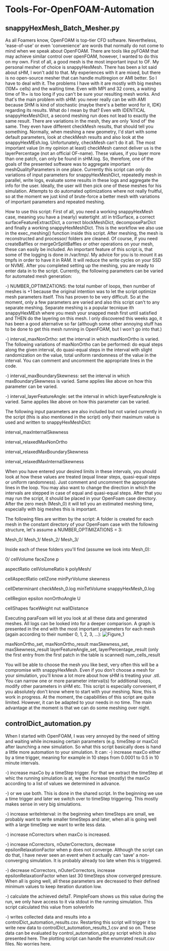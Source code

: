 # Tools-For-OpenFOAM-Automation
## snappyHexMesh_Batch_Mesher.py

As all Foamers know, OpenFOAM is top-tier CFD software. Nevertheless, 'ease-of-use' or even 'convenience' are words that normally do not come to mind when we speak about OpenFOAM. There are tools like pyFOAM that may achieve similar control over openFOAM, however, I wanted to do this on my own.
First of all, a good mesh is the most important input to OF. My personal mesher of choice is snappyHexMesh. There has been a lot said about sHM, I won't add to that. My experiences with it are mixed, but there is no open-source mesher that can handle multiregion or AMI better. So I have to deal with it. The problems I have with it are mostly with big meshes (10M+ cells) and the waiting time. Even with MPI and 32 cores, a waiting time of 1h+ is too long if you can't be sure your resulting mesh works. And that's the main problem with sHM: you never really can be with AMI because SHM is kind of stochastic (maybe there's a better word for it, IDK) regarding its results. What do I mean by that? Even with IDENTICAL snappyHexMeshDict, a second meshing run does not lead to exactly the same result. There are variations in the mesh, they are only 'kind of' the same. They even have different checkMesh results, that should tell you something. Normally, when meshing a new geometry, I'd start with some default parameters, look at checkMesh results and also look at the snappyHexMEsh.log. Unfortunately, checkMesh can't do it all. The most important value (in my opinion at least) checkMesh cannot deliver us is the layerPercentage (not an official OF-name). These values, if you layer more than one patch, can only be found in sHM.log. So, therefore, one of the goals of the presented software was to aggregate important meshQualityParameters in one place. 
Currently this script can only do variations of input parameters for snappyHexMeshDict, repeatedly mesh in parallel, write logs, evaluate some results in these logs and aggregate the info for the user. Ideally, the user will then pick one of these meshes for his simulation. Attempts to do automated optimizations where not really fruitful, so at the moment we just kind of brute-force a better mesh with variations of important parameters and repeated meshing.

How to use this script:
First of all, you need a working snappyHexMesh case, meaning you have a (nearly) watertight .stl in triSurface, a correct surfaceFeatureExtractDict, a correct blockMeshDict, decomposeParDict and finally a working snappyHexMeshDict. This is the workflow we also use in the exec_meshing() function inside this script. After meshing, the mesh is reconstructed and processor/ folders are cleaned. Of course, if you need createBaffles or mergeOrSplitBaffles or other operations on your mesh, these can easily be included. 
An important feature of this script is, that some of the logging is done in /var/tmp/. My advice for you is to mount it as tmpfs in order to have it in RAM. It will reduce the write cycles on your SSD or NVME.
After you completed setting up the meshing, you are ready to enter data in to the script. Currently, the following parameters can be varied for automated mesh generation:

-) NUMBER_OPTIMIZATIONS: the total number of loops, then number of meshes is +1 because the original intention was to let the script optimize mesh parameters itself. This has proven to be very difficult. So at the moment, only a few parameters are varied and also this script can't to any separate meshing. Separate meshing is a popular tecnique ith snappyHexMEsh where you mesh your snapped mesh first until satisfied and THEN do the layering on this mesh. I only discovered this weeks ago, it has been a good alternative so far (although some other annoying stuff has to be done to get this mesh running in OpenFOAM, but I won't go into that.)

-) interval_maxNonOrtho: set the interval in which maxNonOrtho is varied. The following variations of maxNonOrtho can be performed: do equal steps along the given interval, do quasi-equal steps in the interval with slight randomization on the value, total uniform randomness of the value in the interval. You can comment and uncomment the appropriate lines in the code.

-) interval_maxBoundarySkewness: set the interval in which maxBoundarySkewness is varied. Same applies like above on how this parameter can be varied.

-) interval_layerFeatureAngle: set the interval in which layerFeatureAngle is varied. Same applies like above on how this parameter can be varied.


The following input parameters are also included but not varied currently in the script (this is also mentioned in the script) only their maximum value is used and written to snappyHexMeshDict:

interval_maxInternalSkewness

interval_relaxedMaxNonOrtho

interval_relaxedMaxBoundarySkewness

interval_relaxedMaxInternalSkewness


When you have entered your desired limits in these intervals, you should look at how these values are treated (equal linear steps, quasi-equal steps or uniform randomness). Just comment and uncomment the appropriate lines in the loop. You may also want to change the direction in which the intervals are stepped in case of equal and quasi-equal steps.
After that you may run the script, it should be placed in your OpenFoam case directory. After the zero mesh (Mesh_0) it will tell you an estimated meshing time, especially with big meshes this is important.

The following files are written by the script:
A folder is created for each mesh in the constant directory of your OpenFoam case with the following structure, let's assume a NUMBER_OPTIMIZATIONS = 3:

Mesh_0/ Mesh_1/ Mesh_2/ Mesh_3/

Inside each of these folders you'll find (assume we look into Mesh_0):

0/    cellVolume       faceZone       p

aspectRatio      cellVolumeRatio  k              polyMesh/

cellAspectRatio  cellZone         minPyrVolume   skewness

cellDeterminant  checkMesh_0.log  minTetVolume   snappyHexMesh_0.log

cellRegion       epsilon          nonOrthoAngle  U

cellShapes       faceWeight       nut            wallDistance


Executing paraFoam will let you look at all these data and generated meshes. All logs can be looked into for a deeper comparison.
A graph is presented in the end with the most important parameters for each mesh (again according to their number 0, 1, 2, 3, ...):
![Figure_1](https://github.com/user-attachments/assets/7741f9f3-f047-4021-abaf-adf32228e9bc)

maxNonOrtho_set, maxNonOrtho_result
maxSkewness_set, maxSkewness_result
layerFeatureAngle_set, layerPercentage_result (only the first entry from the first patch in the table is scanned)
num_cells_result

You will be able to choose the mesh you like best, very often this will be a compromise with snappyHexMesh. Even if you don't choose a mesh for your simulation, you'll know a lot more about how sHM is treating your .stl.
You can narrow one or more parameter interval(s) for additional loops, modify other parameters in sHM etc. This script is especially convenient, if you absolutely don't know where to start with your meshing.
Now, this is work in progress. At the moment, the capabilities of this script are quite limited. However, it can be adapted to your needs in no time. The main advantage at the moment is that we can do some meshing over night. 

## controlDict_automation.py

When I started with OpenFOAM, I was very annoyed by the need of sitting and waiting while increasing certain parameters (e.g. timeStep or maxCo) after launching a new simulation. So what this script basically does is hand a little more automation to your simulation. It can:
-) increase maxCo either by a time trigger, meaning for example in 10 steps from 0.0001 to 0.5 in 10 minute intervals.

-) increase maxCo by a timeStep trigger. For that we extract the timeStep at whic the running simulation is at, we the increase (mostly) the maxCo according to a list of values we determined in advance.

-) or we use both. This is done in the shared script. In the beginning we use a time trigger and later we switch over to timeStep triggering. This mostly makes sense in very big simulations. 

-) increase writeInterval: in the beginning when timeSteps are small, we probably want to write smaller timeSteps and later, when all is going well with a large timeStep we want to write less data.

-) increase nCorrectors when maxCo is increased. 

-) increase nCorrectors, nOuterCorrectors, decrease epsilonRelaxationFactor when p does not converge. Although the script can do that, I have never seen an event when it actually can 'save' a non-converging simulation. It is probably already too late when this is triggered.

-) decrease nCorrectors, nOuterCorrectors, increase epsilonRelaxationFactor when last 30 timeSteps show converged pressure. When all is going well, all these parameters are decreased to their defined minimum values to keep iteration duration low.

-) calculate the achieved deltaT. PimpleFoam shows us this value during the run, we only have access to it via stdout in the running simulation. This script calculated this value from solverInfo

-) writes collected data and results into a controlDict_automation_results.csv. Restarting this script will trigger it to write new data to controlDict_automation_results_1.csv and so on. These data can be evaluated by control_automation_plot.py script which is also presented here. The plotting script can handle the enumrated result.csv files. No worries here.











